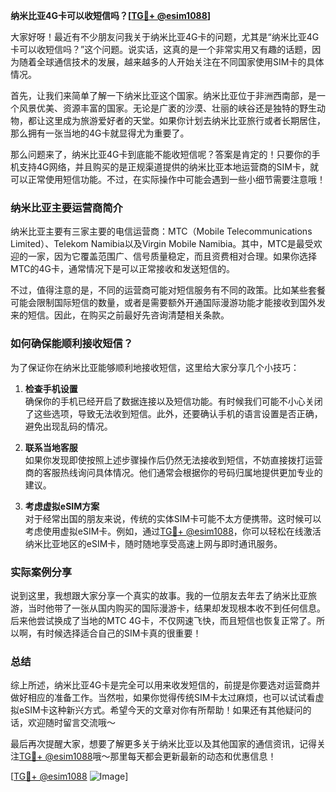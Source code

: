 **纳米比亚4G卡可以收短信吗？[[TG💪+ @esim1088](https://t.me/s/esim1088)]**

大家好呀！最近有不少朋友问我关于纳米比亚4G卡的问题，尤其是“纳米比亚4G卡可以收短信吗？”这个问题。说实话，这真的是一个非常实用又有趣的话题，因为随着全球通信技术的发展，越来越多的人开始关注在不同国家使用SIM卡的具体情况。

首先，让我们来简单了解一下纳米比亚这个国家。纳米比亚位于非洲西南部，是一个风景优美、资源丰富的国家。无论是广袤的沙漠、壮丽的峡谷还是独特的野生动物，都让这里成为旅游爱好者的天堂。如果你计划去纳米比亚旅行或者长期居住，那么拥有一张当地的4G卡就显得尤为重要了。

那么问题来了，纳米比亚4G卡到底能不能收短信呢？答案是肯定的！只要你的手机支持4G网络，并且购买的是正规渠道提供的纳米比亚本地运营商的SIM卡，就可以正常使用短信功能。不过，在实际操作中可能会遇到一些小细节需要注意哦！

### 纳米比亚主要运营商简介

纳米比亚主要有三家主要的电信运营商：MTC（Mobile Telecommunications Limited）、Telekom Namibia以及Virgin Mobile Namibia。其中，MTC是最受欢迎的一家，因为它覆盖范围广、信号质量稳定，而且资费相对合理。如果你选择MTC的4G卡，通常情况下是可以正常接收和发送短信的。

不过，值得注意的是，不同的运营商可能对短信服务有不同的政策。比如某些套餐可能会限制国际短信的数量，或者是需要额外开通国际漫游功能才能接收到国外发来的短信。因此，在购买之前最好先咨询清楚相关条款。

### 如何确保能顺利接收短信？

为了保证你在纳米比亚能够顺利地接收短信，这里给大家分享几个小技巧：

1. **检查手机设置**  
   确保你的手机已经开启了数据连接以及短信功能。有时候我们可能不小心关闭了这些选项，导致无法收到短信。此外，还要确认手机的语言设置是否正确，避免出现乱码的情况。

2. **联系当地客服**  
 如果你发现即使按照上述步骤操作后仍然无法接收到短信，不妨直接拨打运营商的客服热线询问具体情况。他们通常会根据你的号码归属地提供更加专业的建议。

3. **考虑虚拟eSIM方案**  
 对于经常出国的朋友来说，传统的实体SIM卡可能不太方便携带。这时候可以考虑使用虚拟eSIM卡。例如，通过[TG💪+ @esim1088](https://t.me/s/esim1088)，你可以轻松在线激活纳米比亚地区的eSIM卡，随时随地享受高速上网与即时通讯服务。

### 实际案例分享

说到这里，我想跟大家分享一个真实的故事。我的一位朋友去年去了纳米比亚旅游，当时他带了一张从国内购买的国际漫游卡，结果却发现根本收不到任何信息。后来他尝试换成了当地的MTC 4G卡，不仅网速飞快，而且短信也恢复正常了。所以啊，有时候选择适合自己的SIM卡真的很重要！

### 总结

综上所述，纳米比亚4G卡是完全可以用来收发短信的，前提是你要选对运营商并做好相应的准备工作。当然啦，如果你觉得传统SIM卡太过麻烦，也可以试试看虚拟eSIM卡这种新兴方式。希望今天的文章对你有所帮助！如果还有其他疑问的话，欢迎随时留言交流哦～

最后再次提醒大家，想要了解更多关于纳米比亚以及其他国家的通信资讯，记得关注[TG💪+ @esim1088](https://t.me/s/esim1088)哦～那里每天都会更新最新的动态和优惠信息！

[[TG💪+ @esim1088](https://t.me/s/esim1088) ![Image](https://i.postimg.cc/4NQfJmqS/Snipaste-2025-05-13-00-14-12.png)]